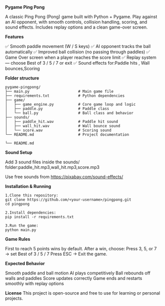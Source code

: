 **Pygame Ping Pong**

A classic Ping Pong (Pong) game built with Python + Pygame.
Play against an AI opponent, with smooth controls, collision handling, scoring, and sound effects.
Includes replay options and a clean game-over screen.

**Features**

✅ Smooth paddle movement (W / S keys)
✅ AI opponent tracks the ball automatically
✅ Improved ball collision (no passing through paddles)
✅ Game Over screen when a player reaches the score limit
✅ Replay system — choose Best of 3 / 5 / 7 or exit
✅ Sound effects for:Paddle hits , Wall bounces,Scoring

**Folder structure**
```
pygame-pingpong/
├── main.py                      # Main game file
├── requirements.txt             # Python dependencies
├── game/
│   ├── game_engine.py           # Core game loop and logic
│   ├── paddle.py                # Paddle class
│   └── ball.py                  # Ball class and behavior
├── sounds/
│   ├── paddle_hit.wav           # Paddle hit sound
│   ├── wall_hit.wav             # Wall bounce sound
│   └── score.wav                # Scoring sound
└── README.md                    # Project documentation

└── README.md
```
**Sound Setup**

Add 3 sound files inside the sounds/ folder:paddle_hit.mp3,wall_hit.mp3,score.mp3

Use free sounds from https://pixabay.com/sound-effects/

**Installation & Running**
```
1.Clone this repository:
git clone https://github.com/<your-username>/pingpong.git
cd pingpong 

2.Install dependencies:
pip install -r requirements.txt

3.Run the game:
python main.py

```
**Game Rules**

First to reach 5 points wins by default.
After a win, choose:
Press 3, 5, or 7 → set Best of 3 / 5 / 7
Press ESC → Exit the game.

**Expected Behavior**

Smooth paddle and ball motion
AI plays competitively
Ball rebounds off walls and paddles
Score updates correctly
Game ends and restarts smoothly with replay options

**License**
This project is open-source and free to use for learning or personal projects.



